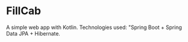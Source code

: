 # FillCab
A simple web app with Kotlin. Technologies used: "Spring Boot + Spring Data JPA + Hibernate.
